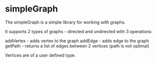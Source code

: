 # simpleGraph

The simpleGraph is a simple library for working with graphs.
 
It supports 2 types of graphs - directed and undirected with 3 operations:

addVertex - adds vertex to the graph
addEdge - adds edge to the graph
getPath - returns a list of edges between 2 vertices (path is not optimal)

Vertices are of a user defined type.
